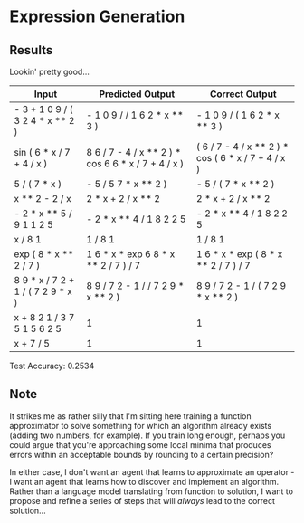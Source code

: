 # Expression Generation

## Results

Lookin' pretty good...

| Input                             | Predicted Output                                   | Correct Output                                     |
|-----------------------------------|----------------------------------------------------|----------------------------------------------------|
| - 3 + 1 0 9 / ( 3 2 4 * x ** 2 )  | - 1 0 9 / / 1 6 2 * x ** 3 )                       | - 1 0 9 / ( 1 6 2 * x ** 3 )                       |
| sin ( 6 * x / 7 + 4 / x )         | 8 6 / 7 - 4 / x ** 2 ) \* cos 6 6 \* x / 7 + 4 / x ) | ( 6 / 7 - 4 / x ** 2 ) \* cos ( 6 * x / 7 + 4 / x ) |
| 5 / ( 7 * x )                     | - 5 / 5 7 \* x ** 2 )                               | - 5 / ( 7 * x ** 2 )                               |
| x ** 2 - 2 / x                    | 2 * x + 2 / x ** 2                                 | 2 * x + 2 / x ** 2                                 |
| - 2 * x ** 5 / 9 1 1 2 5          | - 2 * x ** 4 / 1 8 2 2 5                           | - 2 * x ** 4 / 1 8 2 2 5                           |
| x / 8 1                           | 1 / 8 1                                            | 1 / 8 1                                            |
| exp ( 8 * x ** 2 / 7 )            | 1 6 \* x \* exp 6 8 * x ** 2 / 7 ) / 7               | 1 6 \* x \* exp ( 8 \* x ** 2 / 7 ) / 7               |
| 8 9 \* x / 7 2 + 1 / ( 7 2 9 * x ) | 8 9 / 7 2 - 1 / / 7 2 9 \* x ** 2 )                 | 8 9 / 7 2 - 1 / ( 7 2 9 \* x ** 2 )                 |
| x + 8 2 1 / 3 7 5 1 5 6 2 5       | 1                                                  | 1                                                  |
| x + 7 / 5                         | 1                                                  | 1                                                  |

Test Accuracy: 0.2534

## Note

It strikes me as rather silly that I'm sitting here training a function approximator to solve something for which an algorithm already exists (adding two numbers, for example). If you train long enough, perhaps you could argue that you're approaching some local minima that produces errors within an acceptable bounds by rounding to a certain precision?

In either case, I don't want an agent that learns to approximate an operator - I want an agent that learns how to discover and implement an algorithm. Rather than a language model translating from function to solution, I want to propose and refine a series of steps that will _always_ lead to the correct solution...
